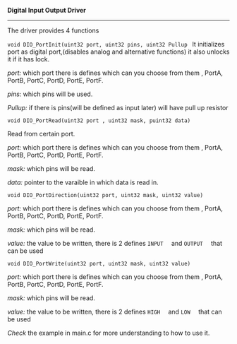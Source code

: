 **Digital Input Output Driver**

----------

The driver provides 4 functions 

 ```void DIO_PortInit(uint32 port, uint32 pins, uint32 Pullup ```
  It initializes port as digital port,(disables analog and alternative functions) it also unlocks it if it has lock.
  
  *port:* which port there is defines which can you choose from them , PortA, PortB, PortC, PortD, PortE, PortF.
  
  *pins:* which pins will be used.
  
  *Pullup:* if there is pins(will be defined as input later) will have pull up resistor
  
  ```void DIO_PortRead(uint32 port , uint32 mask, puint32 data)  ```
  
  Read from certain port.
  
  *port:* which port there is defines which can you choose from them , PortA, PortB, PortC, PortD, PortE, PortF.
  
  *mask:* which pins will be read.
  
  *data:* pointer to the varaible in which data is read in.
   
  ```void DIO_PortDirection(uint32 port, uint32 mask, uint32 value)   ``` 
   
  *port:* which port there is defines which can you choose from them , PortA, PortB, PortC, PortD, PortE, PortF.
  
  *mask:* which pins will be read.
  
  *value:* the value to be written, there is 2 defines   ```INPUT  ``` and   ```OUTPUT  ```  that can be used
 
  ```void DIO_PortWrite(uint32 port, uint32 mask, uint32 value)    ```
  
  *port:* which port there is defines which can you choose from them , PortA, PortB, PortC, PortD, PortE, PortF.
  
  *mask:* which pins will be read.
  
  *value:* the value to be written, there is 2 defines   ```HIGH  ``` and   ```LOW  ```  that can be used
  
  *Check* the example in main.c for more understanding  to how to use it.
